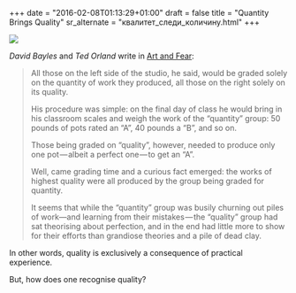+++
date = "2016-02-08T01:13:29+01:00"
draft = false
title = "Quantity Brings Quality"
sr_alternate = "квалитет_следи_количину.html"
+++

<p class="illustration"><img src="/assets/img/wall-relief-64965_640.jpg"/></p>

*David Bayles* and *Ted Orland* write in [Art and Fear](http://www.amazon.com/Art-Fear-Observations-Rewards-Artmaking/dp/0961454733):

> All those on the left side of the studio, he said, would be graded solely on the quantity of work they produced, all those on the right solely on its quality.
>
> His procedure was simple: on the final day of class he would bring in his classroom scales and weigh the work of the “quantity” group: 50 pounds of pots rated an “A”, 40 pounds a “B”, and so on.
>
> Those being graded on “quality”, however, needed to produce only one pot — albeit a perfect one — to get an “A”.
>
> Well, came grading time and a curious fact emerged: the works of highest quality were all produced by the group being graded for quantity.
>
> It seems that while the “quantity” group was busily churning out piles of work—and learning from their mistakes — the “quality” group had sat theorising about perfection, and in the end had little more to show for their efforts than grandiose theories and a pile of dead clay.

In other words, quality is exclusively a consequence of practical experience.

But, how does one recognise quality?